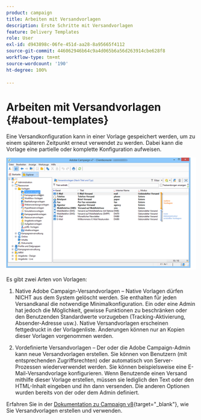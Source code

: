 ```yaml
---
product: campaign
title: Arbeiten mit Versandvorlagen
description: Erste Schritte mit Versandvorlagen
feature: Delivery Templates
role: User
exl-id: d943898c-06fe-451d-aa28-8a95665f4112
source-git-commit: 446062946b64c9a4d065b6a56d263914cbe628f8
workflow-type: tm+mt
source-wordcount: '190'
ht-degree: 100%

---
```


# Arbeiten mit Versandvorlagen {#about-templates}

Eine Versandkonfiguration kann in einer Vorlage gespeichert werden, um zu einem späteren Zeitpunkt erneut verwendet zu werden. Dabei kann die Vorlage eine partielle oder komplette Konfiguration aufweisen.

![](assets/s_user_template_list.png)

Es gibt zwei Arten von Vorlagen:

1. Native Adobe Campaign-Versandvorlagen – Native Vorlagen dürfen NICHT aus dem System gelöscht werden. Sie enthalten für jeden Versandkanal die notwendige Minimalkonfiguration. Ein oder eine Admin hat jedoch die Möglichkeit, gewisse Funktionen zu beschränken oder den Benutzenden Standardwerte vorzugeben (Tracking-Aktivierung, Absender-Adresse usw.). Native Versandvorlagen erscheinen fettgedruckt in der Vorlagenliste. Änderungen können nur an Kopien dieser Vorlagen vorgenommen werden.

1. Vordefinierte Versandvorlagen – Der oder die Adobe Campaign-Admin kann neue Versandvorlagen erstellen. Sie können von Benutzern (mit entsprechenden Zugriffsrechten) oder automatisch von Server-Prozessen wiederverwendet werden. Sie können beispielsweise eine E-Mail-Versandvorlage konfigurieren. Wenn Benutzende einen Versand mithilfe dieser Vorlage erstellen, müssen sie lediglich den Text oder den HTML-Inhalt eingeben und ihn dann versenden. Die anderen Optionen wurden bereits von der oder dem Admin definiert.


Erfahren Sie in der [Dokumentation zu Campaign v8](https://experienceleague.adobe.com/de/docs/campaign/campaign-v8/send/create-templates){target="_blank"}, wie Sie Versandvorlagen erstellen und verwenden.